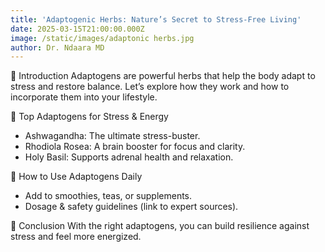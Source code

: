 ```yaml
---
title: 'Adaptogenic Herbs: Nature’s Secret to Stress-Free Living'
date: 2025-03-15T21:00:00.000Z
image: /static/images/adaptonic herbs.jpg
author: Dr. Ndaara MD
---
```


🌿 Introduction
Adaptogens are powerful herbs that help the body adapt to stress and restore balance. Let’s explore how they work and how to incorporate them into your lifestyle.

💪 Top Adaptogens for Stress & Energy

* Ashwagandha: The ultimate stress-buster.
* Rhodiola Rosea: A brain booster for focus and clarity.
* Holy Basil: Supports adrenal health and relaxation.

🍵 How to Use Adaptogens Daily

* Add to smoothies, teas, or supplements.
* Dosage & safety guidelines (link to expert sources).

🔎 Conclusion
With the right adaptogens, you can build resilience against stress and feel more energized.
